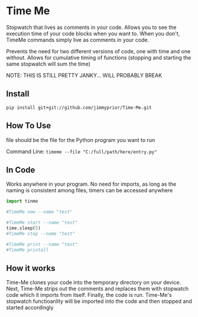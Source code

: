 # Time Me
Stopwatch that lives as comments in your code. 
Allows you to see the execution time of your code blocks when you want to. 
When you don't, TimeMe commands simply live as comments in your code. 

Prevents the need for two different versions of code, one with time and one without.
Allows for cumulative timing of functions (stopping and starting the same stopwatch will sum the time)

NOTE: THIS IS STILL PRETTY JANKY... WILL PROBABLY BREAK

## Install 

`pip install git+git://github.com/jimmyprior/Time-Me.git`

## How To Use 
file should be the file for the Python program you want to run

Command Line:
`timeme --file "C:/full/path/here/entry.py"`

## In Code
Works anywhere in your program. 
No need for imports, as long as the naming is consistent among files, timers can be accessed anywhere

```python 
import tinme 

#TimeMe new --name "test"

#TimeMe start --name "test"
time.sleep(5)
#TimeMe stop --name "test"

#TimeMe print --name "test"
#TimeMe printall 
```

## How it works
Time-Me clones your code into the temporary directory on your device.
Next, Time-Me strips out the comments and replaces them with stopwatch code which it imports from itself. 
Finally, the code is run. Time-Me's stopwatch functioanlity will be imported into the code and then stopped and started accordingly
